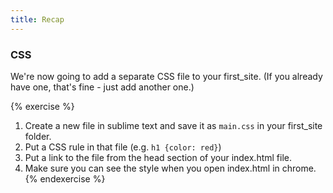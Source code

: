 ```yaml
---
title: Recap
---
```

### CSS

We're now going to add a separate CSS file to your first_site. (If you
already have one, that's fine - just add another one.)

{% exercise %}
1. Create a new file in sublime text and save it as `main.css` in your
   first_site folder.
2. Put a CSS rule in that file (e.g. `h1 {color: red}`)
3. Put a link to the file from the head section of your index.html file.
4. Make sure you can see the style when you open index.html in chrome.
{% endexercise %}

